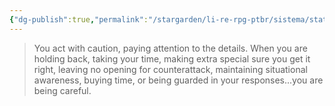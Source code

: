 ```yaml
---
{"dg-publish":true,"permalink":"/stargarden/li-re-rpg-ptbr/sistema/stats/abordagens/careful/","created":"2025-01-11T01:25:55.926-03:00","updated":"2025-01-12T02:32:42.189-03:00"}
---
```



> You act with caution, paying attention to the details. When you are holding back, taking your time, making extra special sure you get it right, leaving no opening for counterattack, maintaining situational awareness, buying time, or being guarded in your responses...you are being careful.